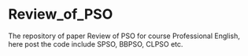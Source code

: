 # Review_of_PSO
The repository of paper Review of PSO for course Professional English, here post the code include SPSO, BBPSO, CLPSO etc.
